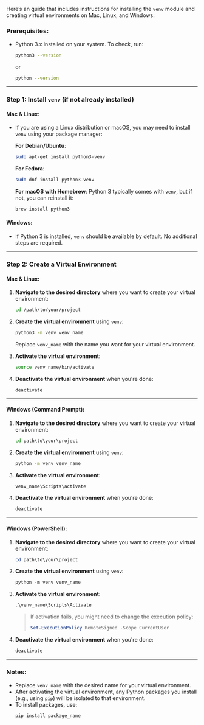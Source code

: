 Here’s an guide that includes instructions for installing the `venv` module and creating virtual environments on Mac, Linux, and Windows:

### Prerequisites:
- Python 3.x installed on your system. To check, run:
  ```bash
  python3 --version
  ```
  or 
  ```bash
  python --version
  ```

---

### Step 1: Install `venv` (if not already installed)

#### Mac & Linux:
- If you are using a Linux distribution or macOS, you may need to install `venv` using your package manager:
  
  **For Debian/Ubuntu**:
  ```bash
  sudo apt-get install python3-venv
  ```
  
  **For Fedora**:
  ```bash
  sudo dnf install python3-venv
  ```

  **For macOS with Homebrew**:
  Python 3 typically comes with `venv`, but if not, you can reinstall it:
  ```bash
  brew install python3
  ```

#### Windows:
- If Python 3 is installed, `venv` should be available by default. No additional steps are required.

---

### Step 2: Create a Virtual Environment

#### Mac & Linux:

1. **Navigate to the desired directory** where you want to create your virtual environment:
   ```bash
   cd /path/to/your/project
   ```

2. **Create the virtual environment** using `venv`:
   ```bash
   python3 -m venv venv_name
   ```
   Replace `venv_name` with the name you want for your virtual environment.

3. **Activate the virtual environment**:
   ```bash
   source venv_name/bin/activate
   ```

4. **Deactivate the virtual environment** when you're done:
   ```bash
   deactivate
   ```

---

#### Windows (Command Prompt):

1. **Navigate to the desired directory** where you want to create your virtual environment:
   ```cmd
   cd path\to\your\project
   ```

2. **Create the virtual environment** using `venv`:
   ```cmd
   python -m venv venv_name
   ```

3. **Activate the virtual environment**:
   ```cmd
   venv_name\Scripts\activate
   ```

4. **Deactivate the virtual environment** when you're done:
   ```cmd
   deactivate
   ```

---

#### Windows (PowerShell):

1. **Navigate to the desired directory** where you want to create your virtual environment:
   ```powershell
   cd path\to\your\project
   ```

2. **Create the virtual environment** using `venv`:
   ```powershell
   python -m venv venv_name
   ```

3. **Activate the virtual environment**:
   ```powershell
   .\venv_name\Scripts\Activate
   ```

   > If activation fails, you might need to change the execution policy:
   > ```powershell
   > Set-ExecutionPolicy RemoteSigned -Scope CurrentUser
   > ```

4. **Deactivate the virtual environment** when you're done:
   ```powershell
   deactivate
   ```

---

### Notes:
- Replace `venv_name` with the desired name for your virtual environment.
- After activating the virtual environment, any Python packages you install (e.g., using `pip`) will be isolated to that environment.
- To install packages, use:
  ```bash
  pip install package_name
  ```